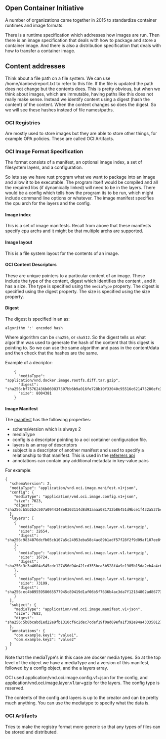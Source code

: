 ## Open Container Initiative
A number of organizations came together in 2015 to standardize container
runtimes and image formats.

There is a runtime specification which addresses how images are run. Then there
is an image specification that deals with how to package and store a container
image. And there is also a distribution specification that deals with how to
transfer a container image.

## Content addresses
Think about a file path on a file system. We can use /home/danbev/report.txt
to refer to this file. If the file is updated the path does not change but the
contents does. This is pretty obvious, but when we think about images, which are
immutable, having paths like this does not really make sense. Instead we
identify content using a digest (hash the content) of the content. When the
content changes so does the digest. So we will see these hashes instead of
file names/paths.

### OCI Registries
Are mostly used to store images but they are able to store other things, for
example OPA policies. These are called OCI Artifacts.

### OCI Image Format Specification
The format consists of a manifest, an optional image index, a set of filesystem
layers, and a configuration.

So lets say we have rust program what we want to package into an image and
allow it to be executable. The program itself would be compiled and all the
required libs (if dynamically linked) will need to be in the layers.
There would be a config which tells how the program its to be run, which might
include command line options or whatever.
The image manifest specifies the cpu arch for the layers and the config.

#### Image index
This is a set of image manifests. Recall from above that these manifests specify
cpu archs and it might be that multiple archs are supported.

#### Image layout
This is a file system layout for the contents of an image.

#### OCI Content Descriptors
These are unique pointers to a particular content of an image.
These include the type of the content, digest which identifies the content
, and it has a size.
The type is specified using the `mediaType` property.
The digest is specified using the digest property.
The size is specified using the size property.

#### Digest
The digest is specified in an as:
```
algorithm ':' encoded hash
```
Where algorithm can be `sha256`, or `sha512`.
So the digest tells us what algorithm was used to generate the hash of the
content that this digest is pointing to. So we can use the same algorithm and
pass in the content/data and then check that the hashes are the same.

Example of a decriptor:
```
    {
      "mediaType": "application/vnd.docker.image.rootfs.diff.tar.gzip",
      "digest": "sha256:bf75762436b060837307bb6b9a016fe728b10f33040c95516c621475280efc32",
      "size": 8004381
    }
```

#### Image Manifest
The [manifest](https://github.com/opencontainers/image-spec/blob/main/manifest.md)
has the following properties:
* schemaVersion which is always 2
* mediaType
* config is a descriptor pointing to a oci container configuration file.
* layers is an array of descriptors
* subject is a descriptor of another manifest and used to specify a relationship
to that manifest. This is used in the [referrers api](https://github.com/opencontainers/distribution-spec/blob/main/spec.md#listing-referrers)
* annotations can contain any additional metadata in key-value pairs

For example:
```console
{
  "schemaVersion": 2,
  "mediaType": "application/vnd.oci.image.manifest.v1+json",
  "config": {
    "mediaType": "application/vnd.oci.image.config.v1+json",
    "size": 7023,
    "digest": "sha256:b5b2b2c507a0944348e0303114d8d93aaaa081732b86451d9bce1f432a537bc7"
  },
  "layers": [
    {
      "mediaType": "application/vnd.oci.image.layer.v1.tar+gzip",
      "size": 32654,
      "digest": "sha256:9834876dcfb05cb167a5c24953eba58c4ac89b1adf57f28f2f9d09af107ee8f0"
    },
    {
      "mediaType": "application/vnd.oci.image.layer.v1.tar+gzip",
      "size": 16724,
      "digest": "sha256:3c3a4604a545cdc127456d94e421cd355bca5b528f4a9c1905b15da2eb4a4c6b"
    },
    {
      "mediaType": "application/vnd.oci.image.layer.v1.tar+gzip",
      "size": 73109,
      "digest": "sha256:ec4b8955958665577945c89419d1af06b5f7636b4ac3da7f12184802ad867736"
    }
  ],
  "subject": {
    "mediaType": "application/vnd.oci.image.manifest.v1+json",
    "size": 7682,
    "digest": "sha256:5b0bcabd1ed22e9fb1310cf6c2dec7cdef19f0ad69efa1f392e94a4333501270"
  },
  "annotations": {
    "com.example.key1": "value1",
    "com.example.key2": "value2"
  }
}
```

Note that the mediaType's in this case are docker media types.
So at the top level of the object we have a mediaType and a version of this
manifest, followed by a config object, and the a layers array.

OCI used application/vnd.oci.image.config.v1+json for the config, and
application/vnd.oci.image.layer.v1.tar+gzip for the layers.
The config type is reserved.

The contents of the config and layers is up to the creator and can be pretty
much anything. You can use the mediatype to specify what the data is.

### OCI Artifacts
Tries to make the registry format more generic so that any types of files can
be stored and distributed.
 

